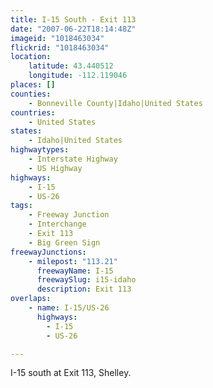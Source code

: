 ```yaml
---
title: I-15 South - Exit 113
date: "2007-06-22T18:14:48Z"
imageid: "1018463034"
flickrid: "1018463034"
location:
    latitude: 43.440512
    longitude: -112.119046
places: []
counties:
    - Bonneville County|Idaho|United States
countries:
    - United States
states:
    - Idaho|United States
highwaytypes:
    - Interstate Highway
    - US Highway
highways:
    - I-15
    - US-26
tags:
    - Freeway Junction
    - Interchange
    - Exit 113
    - Big Green Sign
freewayJunctions:
    - milepost: "113.21"
      freewayName: I-15
      freewaySlug: i15-idaho
      description: Exit 113
overlaps:
    - name: I-15/US-26
      highways:
        - I-15
        - US-26

---
```

I-15 south at Exit 113, Shelley.
